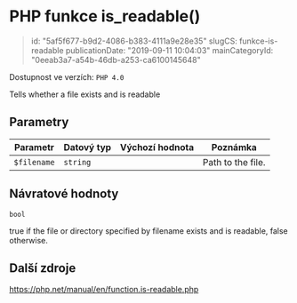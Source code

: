 PHP funkce is_readable()
================================

> id: "5af5f677-b9d2-4086-b383-4111a9e28e35"
> slugCS: funkce-is-readable
> publicationDate: "2019-09-11 10:04:03"
> mainCategoryId: "0eeab3a7-a54b-46db-a253-ca6100145648"

Dostupnost ve verzích: `PHP 4.0`

Tells whether a file exists and is readable


Parametry
--------------

| Parametr | Datový typ | Výchozí hodnota | Poznámka |
|-----|-----|-----|-----|
| `$filename` | `string` |  | Path to the file. |


Návratové hodnoty
----------------

`bool`

true if the file or directory specified by
filename exists and is readable, false otherwise.

Další zdroje
------------

https://php.net/manual/en/function.is-readable.php
